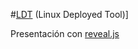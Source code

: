 #[LDT](http://freelinuxdistrodeployed.github.io/LDT) (Linux Deployed Tool)]

Presentación con [reveal.js](http://lab.hakim.se/reveal-js/#/)
